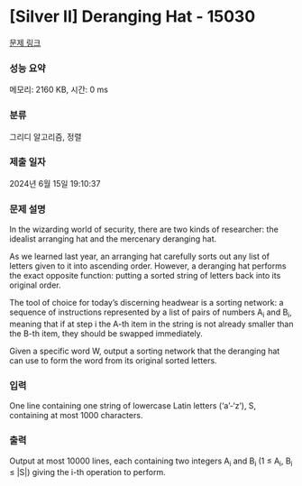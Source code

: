 # [Silver II] Deranging Hat - 15030 

[문제 링크](https://www.acmicpc.net/problem/15030) 

### 성능 요약

메모리: 2160 KB, 시간: 0 ms

### 분류

그리디 알고리즘, 정렬

### 제출 일자

2024년 6월 15일 19:10:37

### 문제 설명

<p>In the wizarding world of security, there are two kinds of researcher: the idealist arranging hat and the mercenary deranging hat.</p>

<p>As we learned last year, an arranging hat carefully sorts out any list of letters given to it into ascending order. However, a deranging hat performs the exact opposite function: putting a sorted string of letters back into its original order.</p>

<p>The tool of choice for today’s discerning headwear is a sorting network: a sequence of instructions represented by a list of pairs of numbers A<sub>i</sub> and B<sub>i</sub>, meaning that if at step i the A-th item in the string is not already smaller than the B-th item, they should be swapped immediately.</p>

<p>Given a specific word W, output a sorting network that the deranging hat can use to form the word from its original sorted letters.</p>

### 입력 

 <p>One line containing one string of lowercase Latin letters (‘a’-‘z’), S, containing at most 1000 characters.</p>

### 출력 

 <p>Output at most 10000 lines, each containing two integers A<sub>i</sub> and B<sub>i</sub> (1 ≤ A<sub>i</sub>, B<sub>i</sub> ≤ |S|) giving the i-th operation to perform.</p>

